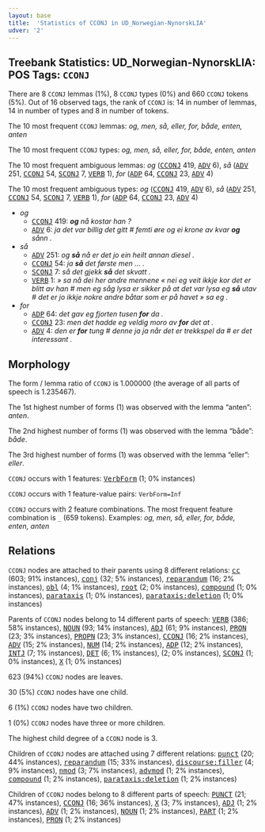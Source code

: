 ```yaml
---
layout: base
title:  'Statistics of CCONJ in UD_Norwegian-NynorskLIA'
udver: '2'
---
```


## Treebank Statistics: UD_Norwegian-NynorskLIA: POS Tags: `CCONJ`

There are 8 `CCONJ` lemmas (1%), 8 `CCONJ` types (0%) and 660 `CCONJ` tokens (5%).
Out of 16 observed tags, the rank of `CCONJ` is: 14 in number of lemmas, 14 in number of types and 8 in number of tokens.

The 10 most frequent `CCONJ` lemmas: <em>og, men, så, eller, for, både, enten, anten</em>

The 10 most frequent `CCONJ` types:  <em>og, men, så, eller, for, både, enten, anten</em>

The 10 most frequent ambiguous lemmas: <em>og</em> (<tt><a href="no_nynorsklia-pos-CCONJ.html">CCONJ</a></tt> 419, <tt><a href="no_nynorsklia-pos-ADV.html">ADV</a></tt> 6), <em>så</em> (<tt><a href="no_nynorsklia-pos-ADV.html">ADV</a></tt> 251, <tt><a href="no_nynorsklia-pos-CCONJ.html">CCONJ</a></tt> 54, <tt><a href="no_nynorsklia-pos-SCONJ.html">SCONJ</a></tt> 7, <tt><a href="no_nynorsklia-pos-VERB.html">VERB</a></tt> 1), <em>for</em> (<tt><a href="no_nynorsklia-pos-ADP.html">ADP</a></tt> 64, <tt><a href="no_nynorsklia-pos-CCONJ.html">CCONJ</a></tt> 23, <tt><a href="no_nynorsklia-pos-ADV.html">ADV</a></tt> 4)

The 10 most frequent ambiguous types:  <em>og</em> (<tt><a href="no_nynorsklia-pos-CCONJ.html">CCONJ</a></tt> 419, <tt><a href="no_nynorsklia-pos-ADV.html">ADV</a></tt> 6), <em>så</em> (<tt><a href="no_nynorsklia-pos-ADV.html">ADV</a></tt> 251, <tt><a href="no_nynorsklia-pos-CCONJ.html">CCONJ</a></tt> 54, <tt><a href="no_nynorsklia-pos-SCONJ.html">SCONJ</a></tt> 7, <tt><a href="no_nynorsklia-pos-VERB.html">VERB</a></tt> 1), <em>for</em> (<tt><a href="no_nynorsklia-pos-ADP.html">ADP</a></tt> 64, <tt><a href="no_nynorsklia-pos-CCONJ.html">CCONJ</a></tt> 23, <tt><a href="no_nynorsklia-pos-ADV.html">ADV</a></tt> 4)


* <em>og</em>
  * <tt><a href="no_nynorsklia-pos-CCONJ.html">CCONJ</a></tt> 419: <em><b>og</b> nå kostar han ?</em>
  * <tt><a href="no_nynorsklia-pos-ADV.html">ADV</a></tt> 6: <em>ja det var billig det gitt # femti øre og ei krone av kvar <b>og</b> sånn .</em>
* <em>så</em>
  * <tt><a href="no_nynorsklia-pos-ADV.html">ADV</a></tt> 251: <em>og <b>så</b> nå er det jo ein heilt annan diesel .</em>
  * <tt><a href="no_nynorsklia-pos-CCONJ.html">CCONJ</a></tt> 54: <em>ja <b>så</b> det første men … .</em>
  * <tt><a href="no_nynorsklia-pos-SCONJ.html">SCONJ</a></tt> 7: <em>så det gjekk <b>så</b> det skvatt .</em>
  * <tt><a href="no_nynorsklia-pos-VERB.html">VERB</a></tt> 1: <em>» sa nå dei her andre mennene « nei eg veit ikkje kor det er blitt av han # men eg såg lysa er sikker på at det var lysa eg <b>så</b> utav # det er jo ikkje nokre andre båtar som er på havet » sa eg .</em>
* <em>for</em>
  * <tt><a href="no_nynorsklia-pos-ADP.html">ADP</a></tt> 64: <em>det gav eg fjorten tusen <b>for</b> da .</em>
  * <tt><a href="no_nynorsklia-pos-CCONJ.html">CCONJ</a></tt> 23: <em>men det hadde eg veldig moro av <b>for</b> det at .</em>
  * <tt><a href="no_nynorsklia-pos-ADV.html">ADV</a></tt> 4: <em>den er <b>for</b> tung # denne ja ja når det er trekkspel da # er det interessant .</em>

## Morphology

The form / lemma ratio of `CCONJ` is 1.000000 (the average of all parts of speech is 1.235467).

The 1st highest number of forms (1) was observed with the lemma “anten”: <em>anten</em>.

The 2nd highest number of forms (1) was observed with the lemma “både”: <em>både</em>.

The 3rd highest number of forms (1) was observed with the lemma “eller”: <em>eller</em>.

`CCONJ` occurs with 1 features: <tt><a href="no_nynorsklia-feat-VerbForm.html">VerbForm</a></tt> (1; 0% instances)

`CCONJ` occurs with 1 feature-value pairs: `VerbForm=Inf`

`CCONJ` occurs with 2 feature combinations.
The most frequent feature combination is `_` (659 tokens).
Examples: <em>og, men, så, eller, for, både, enten, anten</em>


## Relations

`CCONJ` nodes are attached to their parents using 8 different relations: <tt><a href="no_nynorsklia-dep-cc.html">cc</a></tt> (603; 91% instances), <tt><a href="no_nynorsklia-dep-conj.html">conj</a></tt> (32; 5% instances), <tt><a href="no_nynorsklia-dep-reparandum.html">reparandum</a></tt> (16; 2% instances), <tt><a href="no_nynorsklia-dep-obl.html">obl</a></tt> (4; 1% instances), <tt><a href="no_nynorsklia-dep-root.html">root</a></tt> (2; 0% instances), <tt><a href="no_nynorsklia-dep-compound.html">compound</a></tt> (1; 0% instances), <tt><a href="no_nynorsklia-dep-parataxis.html">parataxis</a></tt> (1; 0% instances), <tt><a href="no_nynorsklia-dep-parataxis-deletion.html">parataxis:deletion</a></tt> (1; 0% instances)

Parents of `CCONJ` nodes belong to 14 different parts of speech: <tt><a href="no_nynorsklia-pos-VERB.html">VERB</a></tt> (386; 58% instances), <tt><a href="no_nynorsklia-pos-NOUN.html">NOUN</a></tt> (93; 14% instances), <tt><a href="no_nynorsklia-pos-ADJ.html">ADJ</a></tt> (61; 9% instances), <tt><a href="no_nynorsklia-pos-PRON.html">PRON</a></tt> (23; 3% instances), <tt><a href="no_nynorsklia-pos-PROPN.html">PROPN</a></tt> (23; 3% instances), <tt><a href="no_nynorsklia-pos-CCONJ.html">CCONJ</a></tt> (16; 2% instances), <tt><a href="no_nynorsklia-pos-ADV.html">ADV</a></tt> (15; 2% instances), <tt><a href="no_nynorsklia-pos-NUM.html">NUM</a></tt> (14; 2% instances), <tt><a href="no_nynorsklia-pos-ADP.html">ADP</a></tt> (12; 2% instances), <tt><a href="no_nynorsklia-pos-INTJ.html">INTJ</a></tt> (7; 1% instances), <tt><a href="no_nynorsklia-pos-DET.html">DET</a></tt> (6; 1% instances),  (2; 0% instances), <tt><a href="no_nynorsklia-pos-SCONJ.html">SCONJ</a></tt> (1; 0% instances), <tt><a href="no_nynorsklia-pos-X.html">X</a></tt> (1; 0% instances)

623 (94%) `CCONJ` nodes are leaves.

30 (5%) `CCONJ` nodes have one child.

6 (1%) `CCONJ` nodes have two children.

1 (0%) `CCONJ` nodes have three or more children.

The highest child degree of a `CCONJ` node is 3.

Children of `CCONJ` nodes are attached using 7 different relations: <tt><a href="no_nynorsklia-dep-punct.html">punct</a></tt> (20; 44% instances), <tt><a href="no_nynorsklia-dep-reparandum.html">reparandum</a></tt> (15; 33% instances), <tt><a href="no_nynorsklia-dep-discourse-filler.html">discourse:filler</a></tt> (4; 9% instances), <tt><a href="no_nynorsklia-dep-nmod.html">nmod</a></tt> (3; 7% instances), <tt><a href="no_nynorsklia-dep-advmod.html">advmod</a></tt> (1; 2% instances), <tt><a href="no_nynorsklia-dep-compound.html">compound</a></tt> (1; 2% instances), <tt><a href="no_nynorsklia-dep-parataxis-deletion.html">parataxis:deletion</a></tt> (1; 2% instances)

Children of `CCONJ` nodes belong to 8 different parts of speech: <tt><a href="no_nynorsklia-pos-PUNCT.html">PUNCT</a></tt> (21; 47% instances), <tt><a href="no_nynorsklia-pos-CCONJ.html">CCONJ</a></tt> (16; 36% instances), <tt><a href="no_nynorsklia-pos-X.html">X</a></tt> (3; 7% instances), <tt><a href="no_nynorsklia-pos-ADJ.html">ADJ</a></tt> (1; 2% instances), <tt><a href="no_nynorsklia-pos-ADV.html">ADV</a></tt> (1; 2% instances), <tt><a href="no_nynorsklia-pos-NOUN.html">NOUN</a></tt> (1; 2% instances), <tt><a href="no_nynorsklia-pos-PART.html">PART</a></tt> (1; 2% instances), <tt><a href="no_nynorsklia-pos-PRON.html">PRON</a></tt> (1; 2% instances)

